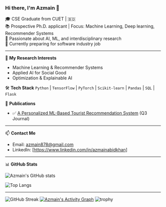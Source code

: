 ### Hi there, I'm Azmain 👋

🎓 CSE Graduate from CUET | 🇧🇩  
📚 Prospective Ph.D. applicant | Focus: Machine Learning, Deep learning, Recommender Systems  
🧠 Passionate about AI, ML, and interdisciplinary research  
📌 Currently preparing for software industry job

---

🧪 **My Research Interests**
- Machine Learning & Recommender Systems
- Applied AI for Social Good
- Optimization & Explainable AI

🛠 **Tech Stack**
`Python` | `TensorFlow` | `PyTorch` | `Scikit-learn` | `Pandas` | `SQL` | `Flask`

📄 **Publications**
- ✅ [A Personalized ML-Based Tourist Recommendation System](https://doi.org/10.5815/ijisa.2024.04.04) (Q3 Journal)

---

📫 **Contact Me**
- Email: azmain878@gmail.com  
- LinkedIn: [https://www.linkedin.com/in/azmainabidkhan]
---

📊 **GitHub Stats**

![Azmain's GitHub stats](https://github-readme-stats.vercel.app/api?username=Azmain173&show_icons=true&theme=default)

![Top Langs](https://github-readme-stats.vercel.app/api/top-langs/?username=Azmain173&layout=compact)

---


![GitHub Streak](https://github-readme-streak-stats.herokuapp.com/?user=Azmain173&theme=default)
[![Azmain's Activity Graph](https://github-readme-activity-graph.vercel.app/graph?username=Azmain173&theme=default)](https://github.com/ashutosh00710/github-readme-activity-graph)
![trophy](https://github-profile-trophy.vercel.app/?username=Azmain173&theme=flat)

